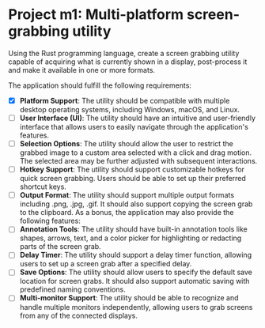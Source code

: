 # Project m1: Multi-platform screen-grabbing utility

Using the Rust programming language, create a screen grabbing utility capable of acquiring what is currently shown in a display, post-process it and make it available in one or more formats.

The application should fulfill the following requirements:

- [x] **Platform Support**: The utility should be compatible with multiple desktop operating systems, including Windows, macOS, and Linux.
- [ ] **User Interface (UI)**: The utility should have an intuitive and user-friendly interface that allows users to easily navigate through the application's features.
- [ ] **Selection Options**: The utility should allow the user to restrict the grabbed image to a custom area selected with a click and drag motion. The selected area may be further adjusted with subsequent interactions.
- [ ] **Hotkey Support**: The utility should support customizable hotkeys for quick screen grabbing. Users should be able to set up their preferred shortcut keys.
- [ ] **Output Format**: The utility should support multiple output formats including .png, .jpg, .gif. It should also support copying the screen grab to the clipboard.
      As a bonus, the application may also provide the following features:
- [ ] **Annotation Tools**: The utility should have built-in annotation tools like shapes, arrows, text, and a color picker for highlighting or redacting parts of the screen grab.
- [ ] **Delay Timer**: The utility should support a delay timer function, allowing users to set up a screen grab after a specified delay.
- [ ] **Save Options**: The utility should allow users to specify the default save location for screen grabs. It should also support automatic saving with predefined naming conventions.
- [ ] **Multi-monitor Support**: The utility should be able to recognize and handle multiple monitors independently, allowing users to grab screens from any of the connected displays.
